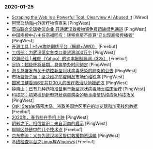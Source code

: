 ### 2020-01-25

* [Scraping the Web Is a Powerful Tool. Clearview AI Abused It](https://www.wired.com/story/clearview-ai-scraping-web) [Wired]
* [阿里启动海内外医疗物资直采](https://www.pingwest.com/w/203693) [PingWest]
* [菜鸟联合全球物流企业 开通武汉救援物资免费运输绿色通道](https://www.pingwest.com/w/203690) [PingWest]
* [中国疾控中心主任高福回应：转移病房不能算“已出现超级传播者”](https://www.pingwest.com/w/203685) [PingWest]
* [开源工具 | H1ve攻防训练平台（解题+AWD）](https://www.freebuf.com/sectool/221739.html) [Freebuf]
* [工信部：为武汉落实各类口罩货源300万个](https://www.pingwest.com/w/203675) [PingWest]
* [挖洞经验 | 雅虎（Yahoo）的速率限制漏洞（$2k）](https://www.freebuf.com/vuls/225674.html) [Freebuf]
* [足协：超级杯将延期，具体举办时间待定](https://www.pingwest.com/w/203674) [PingWest]
* [海关总署发布关于防控新型冠状病毒感染的肺炎的公告](https://www.pingwest.com/w/203672) [PingWest]
* [市场监管总局：坚决维护防疫用品市场价格秩序](https://www.pingwest.com/w/203671) [PingWest]
* [国家卫健委派6支共1230人的医疗救治队驰援武汉](https://www.pingwest.com/w/203670) [PingWest]
* [钟南山：已有几种药物准备用于新型冠状病毒肺炎临床治疗](https://www.pingwest.com/w/203668) [PingWest]
* [科技部：抓紧推动新型冠状病毒感染的肺炎疫情防控应急科技攻关](https://www.pingwest.com/w/203665) [PingWest]
* [Oski Stealer窃密木马，盗取美国地区用户的浏览器和加密钱包数据](https://www.freebuf.com/articles/system/225958.html) [Freebuf]
* [2020年，春节档在手机上映](https://www.pingwest.com/a/203656) [PingWest]
* [阴影之下，相信常识：来自河南的启示](https://www.pingwest.com/a/203570) [PingWest]
* [聊聊区块链中的几个技术点](https://www.freebuf.com/articles/blockchain-articles/225085.html) [Freebuf]
* [京东物流：义务为武汉地区提供救援物资运输](https://www.pingwest.com/w/203660) [PingWest]
* [基线检查平台之Linux与Windows](https://www.freebuf.com/sectool/224603.html) [Freebuf]
